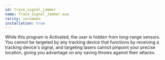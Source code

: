 ```yaml
---
id: trace_signal_jammer
name: Trace_Signal_Jammer.exe
rarity: uncommon
installation: true
---
```

While this program is Activated, the user is hidden from long-range sensors. You cannot be targeted by any tracking
device that functions by receiving a tracking device's signal, and targeting lasers cannot pinpoint your precise
location, giving you advantage on any saving throws against their attacks.
